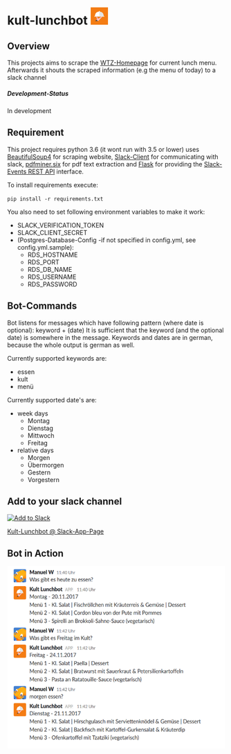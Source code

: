 

# kult-lunchbot <img src="https://raw.githubusercontent.com/WtfJoke/kult-lunchbot/master/resources/icons/lunchbot_icon_fullbackground.png" width="40" height="40"> 

## Overview
This projects aims to scrape the [WTZ-Homepage](http://wtz-tagungszentrum.de) for current lunch menu.
Afterwards it shouts the scraped information (e.g the menu of today) to a slack channel

##### Development-Status
In development

## Requirement
This project requires python 3.6 (it wont run with 3.5 or lower) uses [BeautifulSoup4](https://pypi.python.org/pypi/beautifulsoup4) for scraping website,
[Slack-Client](https://github.com/slackapi/python-slackclient) for communicating with slack, [pdfminer.six](https://github.com/pdfminer/pdfminer.six) for pdf text extraction
and [Flask](http://flask.pocoo.org/) for providing the [Slack-Events REST API](https://api.slack.com/events-api) interface.

To install requirements execute:

`pip install -r requirements.txt`

You also need to set following environment variables to make it work:
* SLACK_VERIFICATION_TOKEN
* SLACK_CLIENT_SECRET
* (Postgres-Database-Config -if not specified in config.yml, see config.yml.sample):
    * RDS_HOSTNAME
    * RDS_PORT
    * RDS_DB_NAME
    * RDS_USERNAME
    * RDS_PASSWORD



## Bot-Commands
Bot listens for messages which have following pattern (where date is optional): keyword + (date)
It is sufficient that the keyword (and the optional date) is somewhere in the message.
Keywords and dates are in german, because the whole output is german as well.

Currently supported keywords are:
* essen
* kult
* menü

Currently supported date's are:
* week days
  *  Montag
  * Dienstag
  * Mittwoch
  * Freitag
* relative days
  * Morgen
  * Übermorgen
  * Gestern
  * Vorgestern

## Add to your slack channel
[![Add to Slack](https://platform.slack-edge.com/img/add_to_slack.png)](https://slack.com/oauth/authorize?scope=bot&client_id=269973088388.270476032388)

[Kult-Lunchbot @ Slack-App-Page](https://lunchbot-hn.slack.com/apps/A7YE00YBE-kult-lunchbot?page=1)

## Bot in Action
<img src="https://github.com/WtfJoke/kult-lunchbot/raw/master/resources/app_screenshot.png" width="587" height="420"> 
